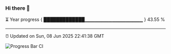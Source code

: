 ### Hi there 👋

⏳ Year progress { █████████████▁▁▁▁▁▁▁▁▁▁▁▁▁▁▁▁▁ } 43.55 %

---

⏰ Updated on Sun, 08 Jun 2025 22:41:38 GMT

![Progress Bar CI](https://github.com/IshwaranRudhara/GIT-ACTION/workflows/Progress%20Bar%20CI/badge.svg)
